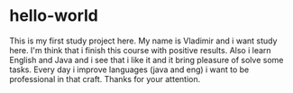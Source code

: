 # hello-world
This is my first study project here.
My name is Vladimir and i want study here. I'm think that i finish this course with positive results. Also i learn English and Java and i see that i like it and it bring pleasure of solve some tasks. Every day i improve languages (java and eng) i want to be professional in that craft. Thanks for your attention.
